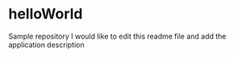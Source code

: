 # helloWorld
Sample repository
I would like to edit this readme file and add the application description
